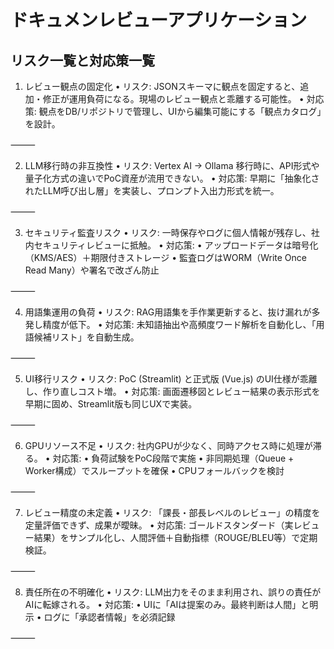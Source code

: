 # ドキュメンレビューアプリケーション

## リスク一覧と対応策一覧

1. レビュー観点の固定化
	•	リスク: JSONスキーマに観点を固定すると、追加・修正が運用負荷になる。現場のレビュー観点と乖離する可能性。
	•	対応策: 観点をDB/リポジトリで管理し、UIから編集可能にする「観点カタログ」を設計。

⸻

2. LLM移行時の非互換性
	•	リスク: Vertex AI → Ollama 移行時に、API形式や量子化方式の違いでPoC資産が流用できない。
	•	対応策: 早期に「抽象化されたLLM呼び出し層」を実装し、プロンプト入出力形式を統一。

⸻

3. セキュリティ監査リスク
	•	リスク: 一時保存やログに個人情報が残存し、社内セキュリティレビューに抵触。
	•	対応策:
	•	アップロードデータは暗号化（KMS/AES）＋期限付きストレージ
	•	監査ログはWORM（Write Once Read Many）や署名で改ざん防止

⸻

4. 用語集運用の負荷
	•	リスク: RAG用語集を手作業更新すると、抜け漏れが多発し精度が低下。
	•	対応策: 未知語抽出や高頻度ワード解析を自動化し、「用語候補リスト」を自動生成。

⸻

5. UI移行リスク
	•	リスク: PoC (Streamlit) と正式版 (Vue.js) のUI仕様が乖離し、作り直しコスト増。
	•	対応策: 画面遷移図とレビュー結果の表示形式を早期に固め、Streamlit版も同じUXで実装。

⸻

6. GPUリソース不足
	•	リスク: 社内GPUが少なく、同時アクセス時に処理が滞る。
	•	対応策:
	•	負荷試験をPoC段階で実施
	•	非同期処理（Queue + Worker構成）でスループットを確保
	•	CPUフォールバックを検討

⸻

7. レビュー精度の未定義
	•	リスク: 「課長・部長レベルのレビュー」の精度を定量評価できず、成果が曖昧。
	•	対応策: ゴールドスタンダード（実レビュー結果）をサンプル化し、人間評価＋自動指標（ROUGE/BLEU等）で定期検証。

⸻

8. 責任所在の不明確化
	•	リスク: LLM出力をそのまま利用され、誤りの責任がAIに転嫁される。
	•	対応策:
	•	UIに「AIは提案のみ。最終判断は人間」と明示
	•	ログに「承認者情報」を必須記録

⸻
